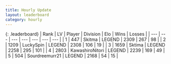 ```yaml
---
title: Hourly Update
layout: leaderboard
category: hourly
---
```


{: .leaderboard}
| Rank | LV | Player | Division | Elo | Wins | Losses |
| --- | --- | --- | --- | --- | --- | --- |
| <span data-change="0">1</span> | 447 | <span title="ID: 402846">Skitma</span> | LEGEND | <span data-change="2">2309</span> | <span data-change="1">267</span> | <span data-change="0">98</span> |
| <span data-change="0">2</span> | 1209 | <span title="ID: 498412">LuckySpin</span> | LEGEND | <span data-change="7">2308</span> | <span data-change="2">106</span> | <span data-change="0">19</span> |
| <span data-change="0">3</span> | 1659 | <span title="ID: 353063">Sktima</span> | LEGEND | <span data-change="0">2258</span> | <span data-change="0">295</span> | <span data-change="0">101</span> |
| <span data-change="0">4</span> | 2803 | <span title="ID: 164871">KawashiroNitori</span> | LEGEND | <span data-change="0">2239</span> | <span data-change="0">169</span> | <span data-change="0">49</span> |
| <span data-change="0">5</span> | 504 | <span title="ID: 633686">Sourdreemurr21</span> | LEGEND | <span data-change="0">2168</span> | <span data-change="0">54</span> | <span data-change="0">15</span> |
